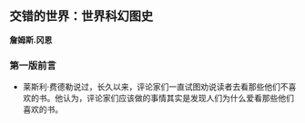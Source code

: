 ## 交错的世界：世界科幻图史

 **詹姆斯.冈恩**


### 第一版前言

* 莱斯利·费德勒说过，长久以来，评论家们一直试图劝说读者去看那些他们不喜欢的书。他认为，评论家们应该做的事情其实是发现人们为什么爱看那些他们喜欢的书。

